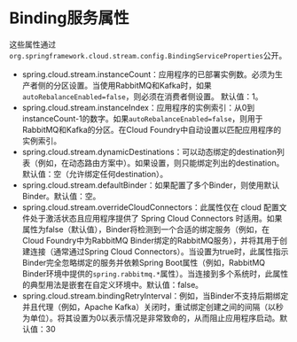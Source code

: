 # Binding服务属性

这些属性通过`org.springframework.cloud.stream.config.BindingServiceProperties`公开。

* spring.cloud.stream.instanceCount：应用程序的已部署实例数。必须为生产者侧的分区设置。当使用RabbitMQ和Kafka时，如果`autoRebalanceEnabled=false`，则必须在消费者侧设置。
默认值：1。
* spring.cloud.stream.instanceIndex：应用程序的实例索引：从0到instanceCount-1的数字。如果`autoRebalanceEnabled=false`，则用于RabbitMQ和Kafka的分区。在Cloud Foundry中自动设置以匹配应用程序的实例索引。
* spring.cloud.stream.dynamicDestinations：可以动态绑定的destination列表（例如，在动态路由方案中）。如果设置，则只能绑定列出的destination。默认值：空（允许绑定任何destination）。
* spring.cloud.stream.defaultBinder：如果配置了多个Binder，则使用默认Binder。默认值：空。
* spring.cloud.stream.overrideCloudConnectors：此属性仅在 cloud 配置文件处于激活状态且应用程序提供了 Spring Cloud Connectors 时适用。如果属性为false（默认值），Binder将检测到一个合适的绑定服务（例如，在Cloud Foundry中为RabbitMQ Binder绑定的RabbitMQ服务），并将其用于创建连接（通常通过Spring Cloud Connectors）。当设置为true时，此属性指示Binder完全忽略绑定的服务并依赖Spring Boot属性（例如，RabbitMQ Binder环境中提供的`spring.rabbitmq.*`属性）。当连接到多个系统时，此属性的典型用法是嵌套在自定义环境中。默认值：false。
* spring.cloud.stream.bindingRetryInterval：例如，当Binder不支持后期绑定并且代理（例如，Apache Kafka）关闭时，重试绑定创建之间的间隔（以秒为单位）。将其设置为0以表示情况是非常致命的，从而阻止应用程序启动。默认值：30